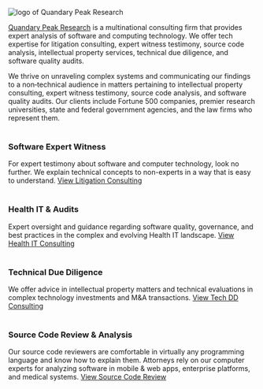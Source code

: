 ![logo of Quandary Peak Research](https://quandarypeak.com/gfx/ExpertAnalysis.jpg)

[Quandary Peak Research](https://quandarypeak.com/) is a multinational consulting firm that provides expert analysis of software and computing technology. We offer tech expertise for litigation consulting, expert witness testimony, source code analysis, intellectual property services, technical due diligence, and software quality audits.

We thrive on unraveling complex systems and communicating our findings to a non‑technical audience in matters pertaining to intellectual property consulting, expert witness testimony, source code analysis, and software quality audits. Our clients include Fortune 500 companies, premier research universities, state and federal government agencies, and the law firms who represent them.
<br><br>
### Software Expert Witness
For expert testimony about software and computer technology, look no further. We explain technical concepts to non-experts in a way that is easy to understand. [View Litigation Consulting](https://quandarypeak.com/expert-witness/)
<br><br>
### Health IT & Audits
Expert oversight and guidance regarding software quality, governance, and best practices in the complex and evolving Health IT landscape. [View Health IT Consulting](https://quandarypeak.com/expert-witness/)
<br><br>
### Technical Due Diligence
We offer advice in intellectual property matters and technical evaluations in complex technology investments and M&amp;A transactions. [View Tech DD Consulting](https://quandarypeak.com/software-technical-due-diligence/)
<br><br>
### Source Code Review & Analysis
Our source code reviewers are comfortable in virtually any programming language and know how to explain them. Attorneys rely on our computer experts for analyzing software in mobile & web apps, enterprise platforms, and medical systems. [View Source Code Review](https://quandarypeak.com/source-code-review/)
